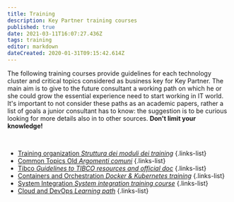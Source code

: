```yaml
---
title: Training
description: Key Partner training courses
published: true
date: 2021-03-11T16:07:27.436Z
tags: training
editor: markdown
dateCreated: 2020-01-31T09:15:42.614Z
---
```


The following training courses provide guidelines for each technology cluster and critical topics considered as business key for Key Partner.
The main aim is to give to the future consultant a working path on which he or she could grow the essential experience need to start working in IT world.
It's important to not consider these paths as an academic papers, rather a list of goals a junior consultant has to know: the suggestion is to be curious looking for more details also in to other sources.
**Don't limit your knowledge!**
<p>&nbsp;</p>

- [Training organization *Struttura dei moduli dei training*](/training/tableOfContents)
{.links-list}
- [Common Topics Old *Argomenti comuni*](/training/commonsold)
{.links-list}
- [Tibco *Guidelines to TIBCO resources and official doc*](/training/tibco)
{.links-list}
- [Containers and Orchestration *Docker & Kubernetes training*](/training/containers)
{.links-list}
- [System Integration *System integration training course*](/training/integration)
{.links-list}
- [Cloud and DevOps *Learning path*](/training/cloud_and_devops)
{.links-list}
